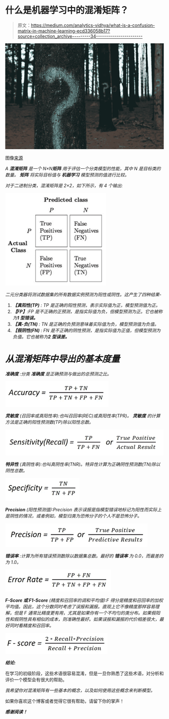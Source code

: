 # 什么是机器学习中的混淆矩阵？

> 原文：<https://medium.com/analytics-vidhya/what-is-a-confusion-matrix-in-machine-learning-ecd336058b17?source=collection_archive---------34----------------------->

![](img/471070a877ad8bd2a10b5db85f34c07e.png)

图像[来源](https://unsplash.com/photos/i--IN3cvEjg)

*A* ***混淆矩阵*** *是一个 N×N****矩阵*** *用于评估一个分类模型的性能，其中 N 是目标类的数量。* ***矩阵*** *将实际目标值与* ***机器学习*** *模型预测的值进行比较。*

*对于二进制分类，混淆矩阵是 2×2，如下所示，有 4 个输出:*

![](img/f127b5809e3636db2ce8c7c57a98672d.png)

*二元分类器将测试数据集的所有数据实例预测为阳性或阴性。这产生了四种结果-*

1.  ***【真阳性(TP)*** *: TP 是正确的阳性预测，表示实际值为正，模型预测值为正。*
2.  ***【FP】****:FP 是不正确的正预测，是指实际值为负，但模型预测为正。它也被称为****1 型错误。***
3.  ***【真-负(TN)*** *: TN 是正确的负预测意味着实际值为负，模型预测值为负值。*
4.  ***【假阴性(FN)*** *: FN 是不正确的阴性预测，是指实际值为正值，但模型预测为负值。它也被称为****2 型误差。***

# ***从混淆矩阵中导出的基本度量***

***准确度*** *:分类* ***准确度*** *是正确预测与做出的总预测之比。*

![](img/aa2e2191a45acabc6d15649d37d87ad4.png)

***灵敏度*** *(召回率或真阳性率):也叫召回率(REC)或真阳性率(TPR)。* ***灵敏度*** *的计算方法是正确的阳性预测数(TP)除以阳性总数。*

![](img/bb4858aeec96b73c366bbbd77050b7c9.png)

***特异性*** *(真阴性率):也叫真阴性率(TNR)。特异性计算为正确阴性预测数(TN)除以阴性总数。*

![](img/8d5d22d20db207da6621f8cd86a1d5e0.png)

***Precision*** *(阳性预测值):Precision 表示误报是指模型错误地标记为阳性而实际上是阴性的情况，或者例如，模型归类为恐怖分子的个人不是恐怖分子。*

![](img/afb5205858fdd8896dd1538e35ea369c.png)

***错误率*** *:计算为所有错误预测数除以数据集总数。最好的* ***错误率*** *为 0.0，而最差的为 1.0。*

![](img/d97a1a51fe197f3d9a71afb4139dfa18.png)

***F-Score 或 F1-Score*** *(精度和召回率的调和平均值):F 得分是精度和召回率的加权平均值。因此，这个分数同时考虑了误报和漏报。直观上它不像精度那样容易理解，但是 F 通常比精度更有用，尤其是如果你有一个不均匀的类分布。如果假阳性和假阴性具有相似的成本，则准确性最好。如果误报和漏报的代价相差很大，最好同时看精度和召回率。*

![](img/92fdd003050f1ec1f3509884e41f7457.png)

***结论:***

在学习的初级阶段，这些术语很容易混淆，但是一旦你熟悉了这些术语，对分析和评价一个模型会有很大的帮助。

*我希望你对混淆矩阵有一些基本的概念，以及如何使用这些概念来判断模型。*

如果你喜欢这个博客或者觉得它很有帮助，请留下你的掌声！

***感谢阅读！***